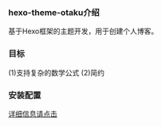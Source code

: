 <h3>hexo-theme-otaku介绍</h3>
基于Hexo框架的主题开发，用于创建个人博客。

<h3>目标</h3>
(1)支持复杂的数学公式
(2)简约

<h3>安装配置</h3>


[详细信息请点击](https://advancevillage.github.io/2017/06/11/%E5%9F%BA%E4%BA%8EHexo%E7%9A%84otaku%E4%B8%BB%E9%A2%98%E5%AE%89%E8%A3%85/)